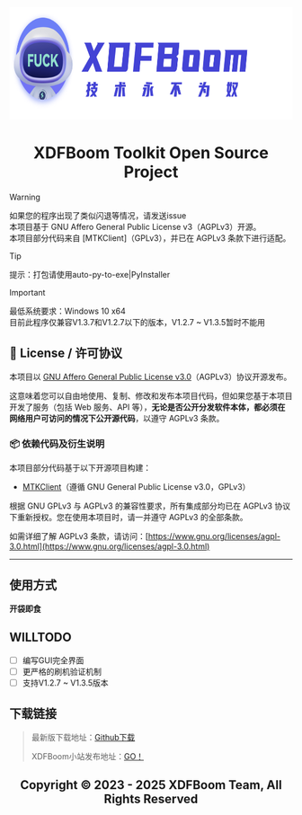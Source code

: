 <div align="center">
<a><img src="./logo_light_theme.png" width="800" height="200" alt="XDFBoom Toolkit Open Source Project"></a>

# XDFBoom Toolkit Open Source Project
</div>

> [!WARNING]
> 如果您的程序出现了类似闪退等情况，请发送issue<br>
> 本项目基于 GNU Affero General Public License v3（AGPLv3）开源。<br>
> 本项目部分代码来自 [MTKClient]（GPLv3），并已在 AGPLv3 条款下进行适配。

> [!TIP]
> 提示：打包请使用auto-py-to-exe|PyInstaller

> [!IMPORTANT]  
> 最低系统要求：Windows 10 x64<br>
> 目前此程序仅兼容V1.3.7和V1.2.7以下的版本，V1.2.7 ~ V1.3.5暂时不能用

## 📄 License / 许可协议

本项目以 [GNU Affero General Public License v3.0](https://www.gnu.org/licenses/agpl-3.0.html)（AGPLv3）协议开源发布。

这意味着您可以自由地使用、复制、修改和发布本项目代码，但如果您基于本项目开发了服务（包括 Web 服务、API 等），**无论是否公开分发软件本体，都必须在网络用户可访问的情况下公开源代码**，以遵守 AGPLv3 条款。

### 📦 依赖代码及衍生说明

本项目部分代码基于以下开源项目构建：

- [MTKClient](https://github.com/bkerler/mtkclient)（遵循 GNU General Public License v3.0，GPLv3）

根据 GNU GPLv3 与 AGPLv3 的兼容性要求，所有集成部分均已在 AGPLv3 协议下重新授权。您在使用本项目时，请一并遵守 AGPLv3 的全部条款。

如需详细了解 AGPLv3 条款，请访问：[https://www.gnu.org/licenses/agpl-3.0.html](https://www.gnu.org/licenses/agpl-3.0.html)

---


## 使用方式

**开袋即食**

## WILLTODO
- [ ] 编写GUI完全界面
- [ ] 更严格的刷机验证机制
- [ ] 支持V1.2.7 ~ V1.3.5版本

## 下载链接
> 最新版下载地址：[Github下载](https://github.com/Folralorwns/XDFBoom_Toolkit/releases)
>
> XDFBoom小站发布地址：[GO！](https://blog.xdfboom.com)
<div align="center">

## Copyright © 2023 - 2025 XDFBoom Team, All Rights Reserved
</div>